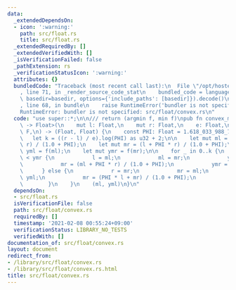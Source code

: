 ```yaml
---
data:
  _extendedDependsOn:
  - icon: ':warning:'
    path: src/float.rs
    title: src/float.rs
  _extendedRequiredBy: []
  _extendedVerifiedWith: []
  _isVerificationFailed: false
  _pathExtension: rs
  _verificationStatusIcon: ':warning:'
  attributes: {}
  bundledCode: "Traceback (most recent call last):\n  File \"/opt/hostedtoolcache/Python/3.9.1/x64/lib/python3.9/site-packages/onlinejudge_verify/documentation/build.py\"\
    , line 71, in _render_source_code_stat\n    bundled_code = language.bundle(stat.path,\
    \ basedir=basedir, options={'include_paths': [basedir]}).decode()\n  File \"/opt/hostedtoolcache/Python/3.9.1/x64/lib/python3.9/site-packages/onlinejudge_verify/languages/user_defined.py\"\
    , line 68, in bundle\n    raise RuntimeError('bundler is not specified: {}'.format(path.as_posix()))\n\
    RuntimeError: bundler is not specified: src/float/convex.rs\n"
  code: "use super::*;\n\n/// return (argmin f, min f)\npub fn convex_min<F: FnMut(Float)\
    \ -> Float>(\n    mut l: Float,\n    mut r: Float,\n    e: Float,\n    mut f:\
    \ F,\n) -> (Float, Float) {\n    const PHI: Float = 1.618_033_988_749_895;\n \
    \   let k = ((r - l) / e).log(PHI) as u32 + 2;\n\n    let mut ml = (PHI * l +\
    \ r) / (1.0 + PHI);\n    let mut mr = (l + PHI * r) / (1.0 + PHI);\n    let mut\
    \ yml = f(ml);\n    let mut ymr = f(mr);\n\n    for _ in 0..k {\n        if yml\
    \ < ymr {\n            l = ml;\n            ml = mr;\n            yml = ymr;\n\
    \            mr = (ml + PHI * r) / (1.0 + PHI);\n            ymr = f(mr);\n  \
    \      } else {\n            r = mr;\n            mr = ml;\n            ymr =\
    \ yml;\n            mr = (PHI * l + mr) / (1.0 + PHI);\n            yml = f(ml);\n\
    \        }\n    }\n    (ml, yml)\n}\n"
  dependsOn:
  - src/float.rs
  isVerificationFile: false
  path: src/float/convex.rs
  requiredBy: []
  timestamp: '2021-02-08 00:55:24+09:00'
  verificationStatus: LIBRARY_NO_TESTS
  verifiedWith: []
documentation_of: src/float/convex.rs
layout: document
redirect_from:
- /library/src/float/convex.rs
- /library/src/float/convex.rs.html
title: src/float/convex.rs
---
```

